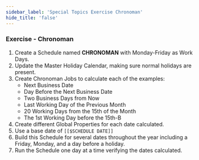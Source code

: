 ```yaml
---
sidebar_label: 'Special Topics Exercise Chronoman'
hide_title: 'false'
---
```


### Exercise - Chronoman

1.	Create a Schedule named **CHRONOMAN** with Monday-Friday as Work Days.
2.	Update the Master Holiday Calendar, making sure normal holidays are present.
3.	Create Chronoman Jobs to calculate each of the examples:
    * Next Business Date
    * Day Before the Next Business Date
    * Two Business Days from Now
    * Last Working Day of the Previous Month
    * 20 Working Days from the 15th of the Month
    * The 1st Working Day before the 15th-B
4.	Create different Global Properties for each date calculated.
5.	Use a base date of ```[[$SCHEDULE DATE]]```
6.	Build this Schedule for several dates throughout the year including a Friday, Monday, and a day before a holiday.
7.	Run the Schedule one day at a time verifying the dates calculated.